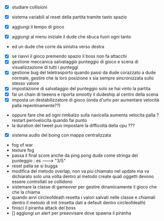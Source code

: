 -[x] studiare collisioni

- [x] sistema variabili al reset della partita tramite tasto spazio
- [x] aggiungi il tempo di gioco
- [x] aggiungi al menu iniziale il dude che sbuca fuori ogni tanto
- ed un dude che corre da sinistra verso destra

- [x] se riavvi il gioco premendo spazio il boss non fa attacchi
- [x] gestione meccanica salvataggio punteggio di gioco e scena di visualizzazione di tutti i punteggi
- [x] gestione bug del teletrasporto quando passi da dude corazzato a dude normale, gestire che la loro posizione x sia
  sempre sincronizzata sullo stesso valore
- [x] impostazione di salvataggio del punteggio solo se hai vinto la partita
- [x] fai un chain di tweens e riporta smootly il dudeship al centro della scena
- [x] imposta un destabilizzatore di gioco (onda d'urto per aumentare velocità palla repentinamente??)
- oppure fare che ad ogni rimbalzo sulla navicella aumenta velocita palla ? restart peròvelocita quando fai punto
- la duration del tweet puo impostare la difficoltà della cpu ???
- [x] sistema audio del boing con mappa centralizzata
- fog of war
- texture fog
- passa il final score anche da ping pong dude come stringa del punteggio : es --->    "3/5"
- reset palla se si bugga
- modifica del metodo overlap, non va piu chiamato nel update
  ma va dichiarato solo una volta dentro al metodo create quali oggetti devono essere controllati se collidono
- sistemare la classe di gameover per gestire dinamicamente il gioco che che la chiama
- quando avvi circleofdeath resetta i valori salvati nelle classe e chiamali dentro il metodo di init (resetta dati a
  default dentro circleofdeath)
- finisci il piranha attack del boss
- [] aggiungi un alert per preavvisare dove spawna il piranha 